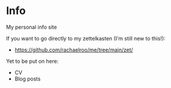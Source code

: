 # Info
My personal info site

If you want to go directly to my zettelkasten (I'm still new to this!):
* https://github.com/rachaelroo/me/tree/main/zet/

Yet to be put on here:
* CV
* Blog posts
